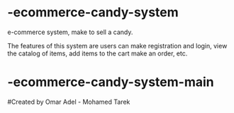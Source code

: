# -ecommerce-candy-system
e-commerce system, make to sell a candy.

The features of this system are users can make registration and login, view the catalog of items, add items to the cart make an order, etc.
# -ecommerce-candy-system-main
#Created by Omar Adel - Mohamed Tarek
